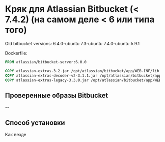 # Кряк для Atlassian Bitbucket (< 7.4.2) (на самом деле < 6 или типа того)

Old bitbucket versions:
6.4.0-ubuntu 7.3-ubuntu 7.4.0-ubuntu 5.9.1

Dockerfile:

```dockerfile
FROM atlassian/bitbucket-server:6.0.0

COPY atlassian-extras-3.2.jar /opt/atlassian/bitbucket/app/WEB-INF/lib
COPY atlassian-extras-decoder-v2-3.1.1.jar /opt/atlassian/bitbucket/app/WEB-INF/lib
COPY atlassian-extras-legacy-3.3.0.jar /opt/atlassian/bitbucket/app/WEB-INF/lib
```

## Проверенные образы Bitbucket

--

## Способ установки

Как везде

